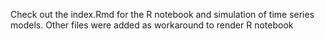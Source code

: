 Check out the index.Rmd for the R notebook and simulation of time series models. Other files were added as workaround to render R notebook
